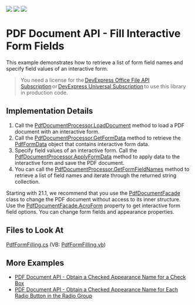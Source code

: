 <!-- default badges list -->
![](https://img.shields.io/endpoint?url=https://codecentral.devexpress.com/api/v1/VersionRange/128595638/17.2.6%2B)
[![](https://img.shields.io/badge/Open_in_DevExpress_Support_Center-FF7200?style=flat-square&logo=DevExpress&logoColor=white)](https://supportcenter.devexpress.com/ticket/details/T210253)
[![](https://img.shields.io/badge/📖_How_to_use_DevExpress_Examples-e9f6fc?style=flat-square)](https://docs.devexpress.com/GeneralInformation/403183)
<!-- default badges end -->

# PDF Document API - Fill Interactive Form Fields

This example demonstrates how to retrieve a list of form field names and specify field values of an interactive form.

> You need a license for the [DevExpress Office File API Subscription](https://www.devexpress.com/products/net/office-file-api/) or [DevExpress Universal Subscription](https://www.devexpress.com/subscriptions/universal.xml) to use this library in production code. 

## Implementation Details

1. Call the [PdfDocumentProcessor.LoadDocument](https://docs.devexpress.com/OfficeFileAPI/DevExpress.Pdf.PdfDocumentProcessor.LoadDocument.overloads) method to load a PDF document with an interactive form. 
2. Call the [PdfDocumentProcessor.GetFormData](https://docs.devexpress.com/OfficeFileAPI/DevExpress.Pdf.PdfDocumentProcessor.GetFormData) method to retrieve the [PdfFormData](https://docs.devexpress.com/OfficeFileAPI/DevExpress.Pdf.PdfFormData) object that contains interactive form data. 
3. Specify field values of an interactive form. Call the [PdfDocumentProcessor.ApplyFormData](https://docs.devexpress.com/OfficeFileAPI/DevExpress.Pdf.PdfDocumentProcessor.ApplyFormData(DevExpress.Pdf.PdfFormData)) method to apply data to the interactive form and save the PDF document.
4. You can call the [PdfDocumentProcessor.GetFormFieldNames](https://docs.devexpress.com/OfficeFileAPI/DevExpress.Pdf.PdfDocumentProcessor.GetFormFieldNames) method to retrieve a list of field names and iterate through the returned string collection.

Starting with 21.1, we recommend that you use the [PdfDocumentFacade](https://docs.devexpress.com/OfficeFileAPI/DevExpress.Pdf.PdfDocumentFacade) class to change the PDF document without access to its inner structure. Use the [PdfDocumentFacade.AcroForm](https://docs.devexpress.com/OfficeFileAPI/DevExpress.Pdf.PdfDocumentFacade.AcroForm) property to get interactive form field options. You can change form fields and appearance properties.

<!-- default file list -->
## Files to Look At
[PdfFormFilling.cs](./CS/PdfFormFilling/PdfFormFilling.cs) (VB: [PdfFormFilling.vb](./VB/PdfFormFilling/PdfFormFilling.vb))
<!-- default file list end -->

## More Examples

- [PDF Document API - Obtain a Checked Appearance Name for a Check Box](https://github.com/DevExpress-Examples/how-to-obtain-a-checked-appearance-name-for-a-check-box-t609857)
- [PDF Document API - Obtain a Checked Appearance Name for Each Radio Button in the Radio Group](https://github.com/DevExpress-Examples/how-to-obtain-a-checked-appearance-name-for-each-radio-button-in-the-radio-group-T622985)

